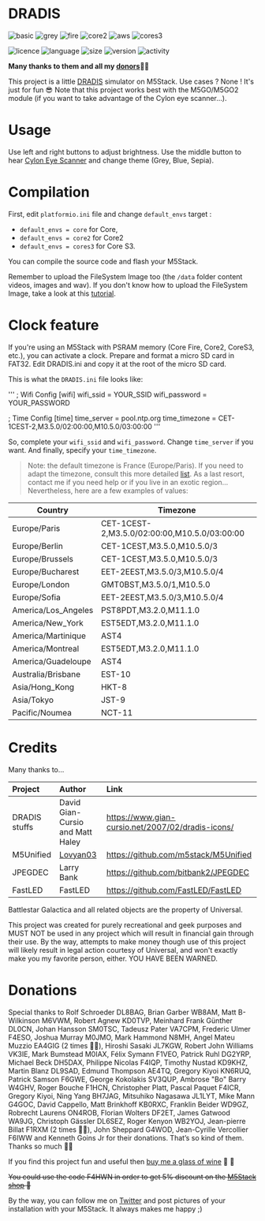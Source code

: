 # DRADIS
![basic](https://img.shields.io/badge/M5Stack-BASIC-blue)
![grey](https://img.shields.io/badge/M5Stack-GREY-blue)
![fire](https://img.shields.io/badge/M5Stack-FIRE-orange)
![core2](https://img.shields.io/badge/M5Stack-CORE2-green)
![aws](https://img.shields.io/badge/M5Stack-AWS-orange)
![cores3](https://img.shields.io/badge/M5Stack-CORES3-purple)

![licence](https://img.shields.io/github/license/armel/HAL9000)
![language](https://img.shields.io/github/languages/top/armel/HAL9000)
![size](https://img.shields.io/github/repo-size/armel/HAL9000)
![version](https://img.shields.io/github/v/release/armel/HAL9000)
![activity](https://img.shields.io/github/commit-activity/y/armel/HAL9000)

**Many thanks to them and all my [donors](#donations)🙏🏻** 

This project is a little [DRADIS](https://en.battlestarwikiclone.org/wiki/DRADIS) simulator on M5Stack. Use cases ? None ! It's just for fun 😎 Note that this project works best with the M5GO/M5GO2 module (if you want to take advantage of the Cylon eye scanner...).

# Usage

Use left and right buttons to adjust brightness. Use the middle button to hear [Cylon Eye Scanner](https://www.youtube.com/watch?v=dv3dUc_G4a0) and change theme (Grey, Blue, Sepia).

# Compilation

First, edit `platformio.ini` file and change `default_envs` target :

- `default_envs = core` for Core, 
- `default_envs = core2` for Core2
- `default_envs = cores3` for Core S3.

You can compile the source code and flash your M5Stack.

Remember to upload the FileSystem Image too (the `/data` folder content videos, images and wav). If you don't know how to upload the FileSystem Image, take a look at this [tutorial](https://www.donskytech.com/how-to-upload-filesystem-image-in-platformio-ide/).

# Clock feature

If you're using an M5Stack with PSRAM memory (Core Fire, Core2, CoreS3, etc.), you can activate a clock. Prepare and format a micro SD card in FAT32. Edit DRADIS.ini and copy it at the root of the micro SD card.

This is what the `DRADIS.ini` file looks like:

'''
; Wifi Config
[wifi]
wifi_ssid = YOUR_SSID
wifi_password = YOUR_PASSWORD

; Time Config
[time]
time_server = pool.ntp.org
time_timezone = CET-1CEST-2,M3.5.0/02:00:00,M10.5.0/03:00:00
'''

So, complete your `wifi_ssid` and `wifi_password`. Change `time_server` if you want. And finally, specify your `time_timezone`. 

> Note: the default timezone is France (Europe/Paris). If you need to adapt the timezone, consult this more detailed [list](https://github.com/blindsidenetworks/bigbluebutton-1/blob/master/bbb-voice-conference/config/freeswitch/conf/autoload_configs/timezones.conf.xml). As a last resort, contact me if you need help or if you live in an exotic region... Nevertheless, here are a few examples of values:

| Country           | Timezone             | 
| -------------- | -------------------- |
| Europe/Paris | CET-1CEST-2,M3.5.0/02:00:00,M10.5.0/03:00:00 |
| Europe/Berlin | CET-1CEST,M3.5.0,M10.5.0/3 |
| Europe/Brussels | CET-1CEST,M3.5.0,M10.5.0/3 |
| Europe/Bucharest | EET-2EEST,M3.5.0/3,M10.5.0/4 |
| Europe/London | GMT0BST,M3.5.0/1,M10.5.0 |
| Europe/Sofia | EET-2EEST,M3.5.0/3,M10.5.0/4 |
| America/Los_Angeles | PST8PDT,M3.2.0,M11.1.0 |
| America/New_York | EST5EDT,M3.2.0,M11.1.0 |
| America/Martinique | AST4 |
| America/Montreal | EST5EDT,M3.2.0,M11.1.0 |
| America/Guadeloupe | AST4 |
| Australia/Brisbane | EST-10 |
| Asia/Hong_Kong | HKT-8 |
| Asia/Tokyo | JST-9 |
| Pacific/Noumea | NCT-11 |

# Credits
 
Many thanks to...

| Project             | Author                                                |  Link                                           |
|:------------------- | :---------------------------------------------------- | :---------------------------------------------- |
| DRADIS stuffs     | David Gian-Cursio and Matt Haley                                                   | https://www.gian-cursio.net/2007/02/dradis-icons/ |
| M5Unified           | [Lovyan03](https://twitter.com/lovyan03)              | https://github.com/m5stack/M5Unified            |
| JPEGDEC             | Larry Bank                                            | https://github.com/bitbank2/JPEGDEC             |
| FastLED             | FastLED                                               | https://github.com/FastLED/FastLED              |

Battlestar Galactica and all related objects are the property of Universal.

This project was created for purely recreational and geek purposes and MUST NOT be used in any project which will result in financial gain through their use. By the way, attempts to make money though use of this project will likely result in legal action courtesy of Universal, and won't exactly make you my favorite person, either. YOU HAVE BEEN WARNED.

# Donations

Special thanks to Rolf Schroeder DL8BAG, Brian Garber WB8AM, Matt B-Wilkinson M6VWM, Robert Agnew KD0TVP, Meinhard Frank Günther DL0CN, Johan Hansson SM0TSC, Tadeusz Pater VA7CPM, Frederic Ulmer F4ESO, Joshua Murray M0JMO, Mark Hammond N8MH, Angel Mateu Muzzio EA4GIG (2 times 🍷🍷), Hiroshi Sasaki JL7KGW, Robert John Williams VK3IE, Mark Bumstead M0IAX, Félix Symann F1VEO, Patrick Ruhl DG2YRP, Michael Beck DH5DAX, Philippe Nicolas F4IQP, Timothy Nustad KD9KHZ, Martin Blanz DL9SAD, Edmund Thompson AE4TQ, Gregory Kiyoi KN6RUQ, Patrick Samson F6GWE, George Kokolakis SV3QUP, Ambrose "Bo" Barry W4GHV, Roger Bouche F1HCN, Christopher Platt, Pascal Paquet F4ICR, Gregory Kiyoi, Ning Yang BH7JAG, Mitsuhiko Nagasawa JL1LYT, Mike Mann G4GOC, David Cappello, Matt Brinkhoff KB0RXC, Franklin Beider WD9GZ, Robrecht Laurens ON4ROB, Florian Wolters DF2ET, James Gatwood WA9JG, Christoph Gässler DL6SEZ, Roger Kenyon WB2YOJ, Jean-pierre Billat F1RXM (2 times 🍷🍷), John Sheppard G4WOD, Jean-Cyrille Vercollier F6IWW and Kenneth Goins Jr for their donations. That’s so kind of them. Thanks so much 🙏🏻

If you find this project fun and useful then [buy me a glass of wine](https://www.paypal.me/F4HWN) 🍷 🤗 

~~You could use the code F4HWN in order to get 5% discount on the [M5Stack shop](https://shop.m5stack.com/?ref=LUxetaH4) 🎁~~

By the way, you can follow me on [Twitter](https://twitter.com/F4HWN) and post pictures of your installation with your M5Stack. It always makes me happy ;) 
